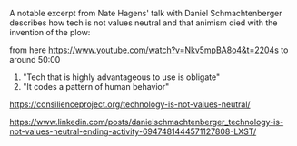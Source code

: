 A notable excerpt from Nate Hagens' talk with Daniel Schmachtenberger describes how tech is not values neutral and that animism died with the invention of the plow:

from here https://www.youtube.com/watch?v=Nkv5mpBA8o4&t=2204s
to around 50:00

1) "Tech that is highly advantageous to use is obligate"
2) "It codes a pattern of human behavior"

https://consilienceproject.org/technology-is-not-values-neutral/

https://www.linkedin.com/posts/danielschmachtenberger_technology-is-not-values-neutral-ending-activity-6947481444571127808-LXST/
